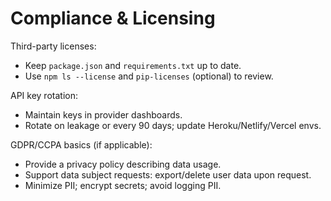 # Compliance & Licensing

Third-party licenses:
- Keep `package.json` and `requirements.txt` up to date.
- Use `npm ls --license` and `pip-licenses` (optional) to review.

API key rotation:
- Maintain keys in provider dashboards.
- Rotate on leakage or every 90 days; update Heroku/Netlify/Vercel envs.

GDPR/CCPA basics (if applicable):
- Provide a privacy policy describing data usage.
- Support data subject requests: export/delete user data upon request.
- Minimize PII; encrypt secrets; avoid logging PII.
